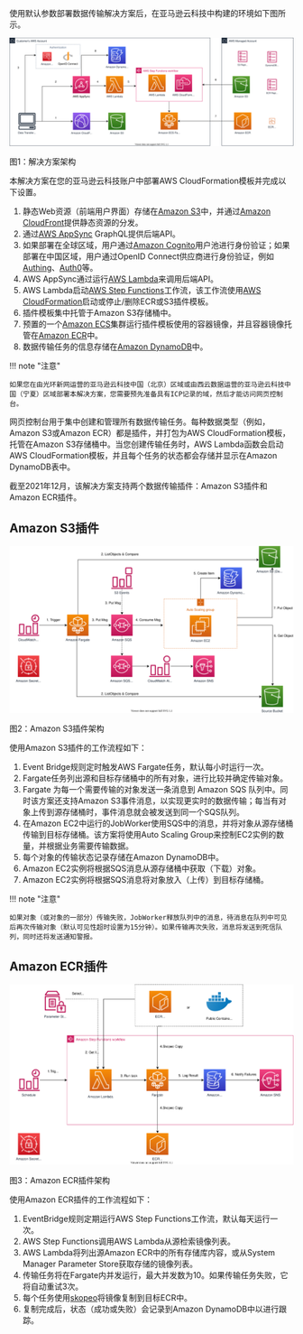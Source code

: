 使用默认参数部署数据传输解决方案后，在亚马逊云科技中构建的环境如下图所示。

![architecture-cn](./images/arch-global.svg)
      
图1：解决方案架构

本解决方案在您的亚马逊云科技账户中部署AWS CloudFormation模板并完成以下设置。

1. 静态Web资源（前端用户界面）存储在[Amazon S3][s3]中，并通过[Amazon CloudFront][cloudfront]提供静态资源的分发。
2. 通过[AWS AppSync][appsync] GraphQL提供后端API。
3. 如果部署在全球区域，用户通过[Amazon Cognito][cognito]用户池进行身份验证；如果部署在中国区域，用户通过OpenID Connect供应商进行身份验证，例如[Authing](https://www.authing.cn/)、[Auth0](https://auth0.com/)等。
4. AWS AppSync通过运行[AWS Lambda][lambda]来调用后端API。
5. AWS Lambda启动[AWS Step Functions][stepfunction]工作流，该工作流使用[AWS CloudFormation][cloudformation]启动或停止/删除ECR或S3插件模板。
6. 插件模板集中托管于Amazon S3存储桶中。
7. 预置的一个[Amazon ECS][ecs]集群运行插件模板使用的容器镜像，并且容器镜像托管在[Amazon ECR][ecr]中。
8. 数据传输任务的信息存储在[Amazon DynamoDB][dynamodb]中。

!!! note "注意"

    如果您在由光环新网运营的亚马逊云科技中国（北京）区域或由西云数据运营的亚马逊云科技中国（宁夏）区域部署本解决方案，您需要预先准备具有ICP记录的域，然后才能访问网页控制台。

网页控制台用于集中创建和管理所有数据传输任务。每种数据类型（例如，Amazon S3或Amazon ECR）都是插件，并打包为AWS CloudFormation模板，托管在Amazon S3存储桶中。当您创建传输任务时，AWS Lambda函数会启动AWS CloudFormation模板，并且每个任务的状态都会存储并显示在Amazon DynamoDB表中。

截至2021年12月，该解决方案支持两个数据传输插件：Amazon S3插件和Amazon ECR插件。
## Amazon S3插件

![s3-architecture-cn](./images/s3-arch-cn.svg)

图2：Amazon S3插件架构

使用Amazon S3插件的工作流程如下：

1. Event Bridge规则定时触发AWS Fargate任务，默认每小时运行一次。
2. Fargate任务列出源和目标存储桶中的所有对象，进行比较并确定传输对象。
3. Fargate 为每一个需要传输的对象发送一条消息到 Amazon SQS 队列中。同时该方案还支持Amazon S3事件消息，以实现更实时的数据传输；每当有对象上传到源存储桶时，事件消息就会被发送到同一个SQS队列。
4. 在Amazon EC2中运行的JobWorker使用SQS中的消息，并将对象从源存储桶传输到目标存储桶。该方案将使用Auto Scaling Group来控制EC2实例的数量，并根据业务需要传输数据。
5. 每个对象的传输状态记录存储在Amazon DynamoDB中。
6. Amazon EC2实例将根据SQS消息从源存储桶中获取（下载）对象。
7. Amazon EC2实例将根据SQS消息将对象放入（上传）到目标存储桶。

!!! note "注意"

    如果对象（或对象的一部分）传输失败，JobWorker释放队列中的消息，待消息在队列中可见后再次传输对象（默认可见性超时设置为15分钟）。如果传输再次失败，消息将发送到死信队列，同时还将发送通知警报。

## Amazon ECR插件

![ecr-architecture-cn](./images/ecr-arch-cn.svg)

图3：Amazon ECR插件架构

使用Amazon ECR插件的工作流程如下：

1. EventBridge规则定期运行AWS Step Functions工作流，默认每天运行一次。
2. AWS Step Functions调用AWS Lambda从源检索镜像列表。
3. AWS Lambda将列出源Amazon ECR中的所有存储库内容，或从System Manager Parameter Store获取存储的镜像列表。
4. 传输任务将在Fargate内并发运行，最大并发数为10。如果传输任务失败，它将自动重试3次。
5. 每个任务使用[skopeo](https://github.com/containers/skopeo)将镜像复制到目标ECR中。
6. 复制完成后，状态（成功或失败）会记录到Amazon DynamoDB中以进行跟踪。

[s3]:https://www.amazonaws.cn/s3/?nc1=h_ls
[cloudfront]:https://www.amazonaws.cn/cloudfront/?nc1=h_ls
[appsync]:https://www.amazonaws.cn/appsync/?nc1=h_ls
[cognito]:https://www.amazonaws.cn/cognito/?nc1=h_ls
[lambda]:https://www.amazonaws.cn/lambda/?nc1=h_ls
[stepfunction]:https://www.amazonaws.cn/step-functions/?nc1=h_ls
[cloudformation]:https://aws.amazon.com/cn/cloudformation/
[ecs]:https://aws.amazon.com/cn/ecs/
[ecr]:https://aws.amazon.com/cn/ecr/
[dynamodb]:https://www.amazonaws.cn/dynamodb/?nc1=h_ls